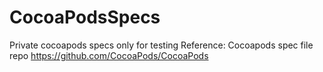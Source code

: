 # CocoaPodsSpecs
Private cocoapods specs only for testing
Reference: Cocoapods spec file repo https://github.com/CocoaPods/CocoaPods
